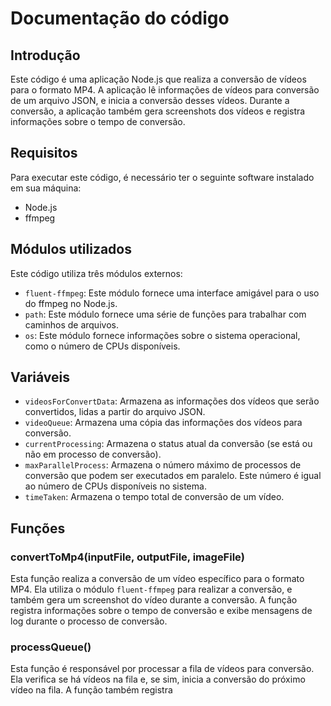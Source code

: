 <h1>Documentação do código</h1>

<h2>Introdução</h2>

<p>
  Este código é uma aplicação Node.js que realiza a conversão de vídeos para o
  formato MP4. A aplicação lê informações de vídeos para conversão de um arquivo
  JSON, e inicia a conversão desses vídeos. Durante a conversão, a aplicação
  também gera screenshots dos vídeos e registra informações sobre o tempo de
  conversão.
</p>

<h2>Requisitos</h2>

<p>
  Para executar este código, é necessário ter o seguinte software instalado em
  sua máquina:
</p>

<ul>
  <li>Node.js</li>
  <li>ffmpeg</li>
</ul>

<h2>Módulos utilizados</h2>

<p>Este código utiliza três módulos externos:</p>

<ul>
  <li>
    <code>fluent-ffmpeg</code>: Este módulo fornece uma interface amigável para
    o uso do ffmpeg no Node.js.
  </li>
  <li>
    <code>path</code>: Este módulo fornece uma série de funções para trabalhar
    com caminhos de arquivos.
  </li>

  <li>
    <code>os</code>: Este módulo fornece informações sobre o sistema
    operacional, como o número de CPUs disponíveis.
  </li>
</ul>

<h2>Variáveis</h2>

<ul>
  <li>
    <code>videosForConvertData</code>: Armazena as informações dos vídeos que
    serão convertidos, lidas a partir do arquivo JSON.
  </li>

  <li>
    <code>videoQueue</code>: Armazena uma cópia das informações dos vídeos para
    conversão.
  </li>

  <li>
    <code>currentProcessing</code>: Armazena o status atual da conversão (se
    está ou não em processo de conversão).
  </li>

  <li>
    <code>maxParallelProcess</code>: Armazena o número máximo de processos de
    conversão que podem ser executados em paralelo. Este número é igual ao
    número de CPUs disponíveis no sistema.
  </li>

  <li>
    <code>timeTaken</code>: Armazena o tempo total de conversão de um vídeo.
  </li>
</ul>

<h2>Funções</h2>

<h3>convertToMp4(inputFile, outputFile, imageFile)</h3>

<p>
  Esta função realiza a conversão de um vídeo específico para o formato MP4. Ela
  utiliza o módulo <code>fluent-ffmpeg</code> para realizar a conversão, e
  também gera um screenshot do vídeo durante a conversão. A função registra
  informações sobre o tempo de conversão e exibe mensagens de log durante o
  processo de conversão.
</p>

<h3>processQueue()</h3>

<p>
  Esta função é responsável por processar a fila de vídeos para conversão. Ela
  verifica se há vídeos na fila e, se sim, inicia a conversão do próximo vídeo
  na fila. A função também registra
</p>
